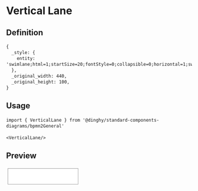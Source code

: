 # Vertical Lane

## Definition

```
{
  _style: { 
    entity: 'swimlane;html=1;startSize=20;fontStyle=0;collapsible=0;horizontal=1;swimlaneLine=0;fillColor=none;whiteSpace=wrap;',
  },
  _original_width: 440,
  _original_height: 100,
}
```

## Usage

```
import { VerticalLane } from '@dinghy/standard-components-diagrams/bpmn2General'

<VerticalLane/>
```

## Preview

<img src="./vertical-lane.png" width="200"/>
